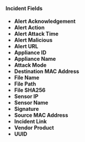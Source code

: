 
#### Incident Fields
- **Alert Acknowledgement**
- **Alert Action**
- **Alert Attack Time**
- **Alert Malicious**
- **Alert URL**
- **Appliance ID**
- **Appliance Name**
- **Attack Mode**
- **Destination MAC Address**
- **File Name**
- **File Path**
- **File SHA256**
- **Sensor IP**
- **Sensor Name**
- **Signature**
- **Source MAC Address**
- **Incident Link**
- **Vendor Product**
- **UUID**
